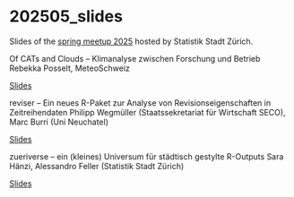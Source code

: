 # 202505_slides

Slides of the [spring meetup 2025](https://www.meetup.com/adminr/events/307043768/?eventOrigin=group_past_events) hosted by Statistik Stadt Zürich.


Of CATs and Clouds – Klimanalyse zwischen Forschung und Betrieb
Rebekka Posselt, MeteoSchweiz

[Slides](https://github.com/swiss-adminR/202505_slides/blob/main/RAdmin_Of-CATs-and-Clouds_20250508.pdf)

reviser – Ein neues R-Paket zur Analyse von Revisionseigenschaften in Zeitreihendaten
Philipp Wegmüller (Staatssekretariat für Wirtschaft SECO), Marc Burri (Uni Neuchatel)

[Slides](https://github.com/swiss-adminR/202505_slides/blob/main/2025_05_adminR.pdf)

zueriverse – ein (kleines) Universum für städtisch gestylte R-Outputs
Sara Hänzi, Alessandro Feller (Statistik Stadt Zürich)

[Slides](https://github.com/swiss-adminR/202505_slides/blob/main/2025-05-08-zueriverse-at-adminR.pdf)
